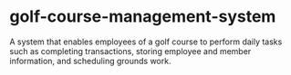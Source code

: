 # golf-course-management-system
A system that enables employees of a golf course to perform daily tasks such as completing transactions, storing employee and member information, and scheduling grounds work.
